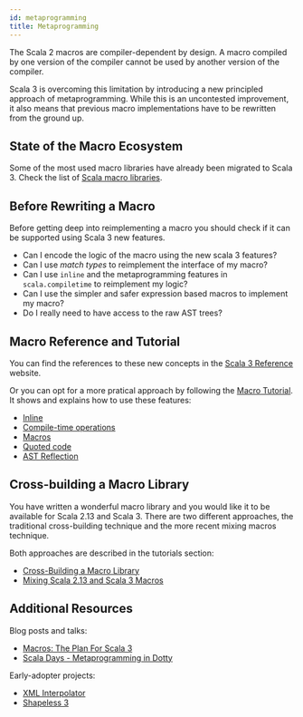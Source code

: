 ```yaml
---
id: metaprogramming
title: Metaprogramming
---
```


The Scala 2 macros are compiler-dependent by design.
A macro compiled by one version of the compiler cannot be used by another version of the compiler.

Scala 3 is overcoming this limitation by introducing a new principled approach of metaprogramming.
While this is an uncontested improvement, it also means that previous macro implementations have to be rewritten from the ground up.

## State of the Macro Ecosystem

Some of the most used macro libraries have already been migrated to Scala 3.
Check the list of [Scala macro libraries](../macros/macro-libraries.md).

## Before Rewriting a Macro

Before getting deep into reimplementing a macro you should check if it can be supported using Scala 3 new features.

- Can I encode the logic of the macro using the new scala 3 features?
- Can I use *match types* to reimplement the interface of my macro?
- Can I use `inline` and the metaprogramming features in `scala.compiletime` to reimplement my logic?
- Can I use the simpler and safer expression based macros to implement my macro?
- Do I really need to have access to the raw AST trees?

## Macro Reference and Tutorial

You can find the references to these new concepts in the [Scala 3 Reference](https://dotty.epfl.ch/docs/reference/metaprogramming/toc.html) website.

Or you can opt for a more pratical approach by following the [Macro Tutorial](https://docs.scala-lang.org/scala3/guides/macros/).
It shows and explains how to use these features:
- [Inline](https://docs.scala-lang.org/scala3/guides/macros/inline.html)
- [Compile-time operations](https://docs.scala-lang.org/scala3/guides/macros/compiletime.html)
- [Macros](https://docs.scala-lang.org/scala3/guides/macros/macros.html)
- [Quoted code](https://docs.scala-lang.org/scala3/guides/macros/quotes.html)
- [AST Reflection](https://docs.scala-lang.org/scala3/guides/macros/reflection.html)

## Cross-building a Macro Library

You have written a wonderful macro library and you would like it to be available for Scala 2.13 and Scala 3.
There are two different approaches, the traditional cross-building technique and the more recent mixing macros technique.

Both approaches are described in the tutorials section:
- [Cross-Building a Macro Library](../tutorials/macro-cross-building.md)
- [Mixing Scala 2.13 and Scala 3 Macros](../tutorials/macro-mixing.md)

## Additional Resources

Blog posts and talks:
- [Macros: The Plan For Scala 3](https://www.scala-lang.org/blog/2018/04/30/in-a-nutshell.html)
- [Scala Days - Metaprogramming in Dotty](https://www.youtube.com/watch?v=ZfDS_gJyPTc)

Early-adopter projects:
- [XML Interpolator](https://github.com/dotty-staging/xml-interpolator/tree/master)
- [Shapeless 3](https://github.com/dotty-staging/shapeless/tree/shapeless-3)
